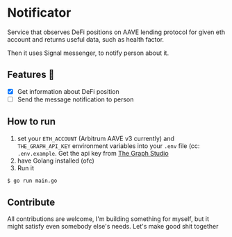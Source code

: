 # Notificator
Service that observes DeFi positions on AAVE lending protocol for given eth account and returns useful data, such as health factor.

Then it uses Signal messenger, to notify person about it. 

## Features 🚧
- [x] Get information about DeFi position
- [ ] Send the message notification to person

## How to run
1. set your `ETH_ACCOUNT` (Arbitrum AAVE v3 currently) and `THE_GRAPH_API_KEY` environment variables into your `.env` file
   (cc: `.env.example`. Get the api key from [The Graph Studio](https://thegraph.com/studio/)
2. have Golang installed (ofc)
3. Run it
  ```sh
  $ go run main.go
  ```

## Contribute
All contributions are welcome, I'm building something for myself, but it might satisfy even somebody else's needs. Let's make good shit together
